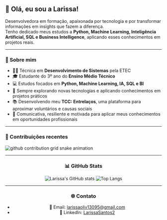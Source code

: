 ## 💜 Olá, eu sou a Larissa!

Desenvolvedora em formação, apaixonada por tecnologia e por transformar informações em insights que fazem a diferença.  
Tenho dedicado meus estudos a **Python, Machine Learning, Inteligência Artificial, SQL e Business Intelligence**, aplicando esses conhecimentos em projetos reais.

---

### 📌 Sobre mim

- 👩‍💻 Técnica em **Desenvolvimento de Sistemas** pela ETEC  
- 🎓 Estudante do 3º ano do **Ensino Médio Técnico**  
- 💻 Estudos focados em **Python, Machine Learning, IA, SQL e BI**  
- 🌱 Sempre explorando novas tecnologias e aplicando conhecimentos em projetos práticos  
- 📚 Desenvolvendo meu **TCC: Entrelaços**, uma plataforma para aproximar voluntários e causas sociais  
- 💬 Comunicativa, resiliente e motivada para aplicar meus conhecimentos em oportunidades profissionais  

---

### 🐍 Contribuições recentes

<picture align="center">
  <source media="(prefers-color-scheme: dark)" srcset="https://raw.githubusercontent.com/Larissasantos2/LarissaSantos2/output/github-contribution-grid-snake-dark.svg">
  <source media="(prefers-color-scheme: light)" srcset="https://raw.githubusercontent.com/Larissasantos2/Larissasantos2/output/github-contribution-grid-snake-dark.svg">
  <img align="center" alt="github contribution grid snake animation" src="https://raw.githubusercontent.com/Larissasantos2/Larissasantos2/output/github-contribution-grid-snake.svg">


---

### 📊 GitHub Stats

![Larissa's GitHub stats](https://github-readme-stats.vercel.app/api?username=LarissaSantos2&show_icons=true&theme=github_dark)
![Top Langs](https://github-readme-stats.vercel.app/api/top-langs/?username=LarissaSantos2&layout=compact&theme=github_dark)

---

### 🌐 Contato

- 📧 Email: larissaoliv13095@gmail.com  
- 💼 LinkedIn: [LarissaSantos2](https://www.linkedin.com/in/larissaolivsantos07)


<!--
**LarissaSantos2/LarissaSantos2** is a ✨ _special_ ✨ repository because its `README.md` (this file) appears on your GitHub profile.

Here are some ideas to get you started:

- 🔭 I’m currently working on ...
- 🌱 I’m currently learning ...
- 👯 I’m looking to collaborate on ...
- 🤔 I’m looking for help with ...
- 💬 Ask me about ...
- 📫 How to reach me: ...
- 😄 Pronouns: ...
- ⚡ Fun fact: ...
-->
